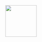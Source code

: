 
<div id="header" align="center">
  <img src="https://media.giphy.com/media/fryY00CO4xCz4uJuDQ/giphy-downsized-large.gif" width="100"/>
</div>
